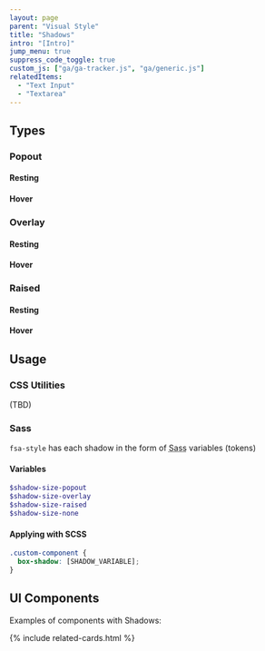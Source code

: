 ```yaml
---
layout: page
parent: "Visual Style"
title: "Shadows"
intro: "[Intro]"
jump_menu: true
suppress_code_toggle: true
custom_js: ["ga/ga-tracker.js", "ga/generic.js"]
relatedItems:
  - "Text Input"
  - "Textarea"
---
```


<div class="ds-preview">
  <div class="fsa-level@l fsa-level--grow-auto fsa-level--align-top fsa-level--gutter-xl@l fsa-m--m">
    <div class="fsa-p--xl fsa-bg--white fsa-shadow--popout"></div>
    <div class="fsa-p--xl fsa-bg--white fsa-shadow--overlay"></div>
    <div class="fsa-p--xl fsa-bg--white fsa-shadow--raised"></div>
  </div>
</div>

## Types

### Popout

<div class="ds-preview">
  <div class="fsa-level fsa-level--grow-auto fsa-m--m fsa-level--gutter-xl">
    <div>
      <h4 class="docs__sub_style fsa-m-t--none">Resting</h4>
      <div class="fsa-p--xl fsa-bg--white fsa-shadow--popout"></div>
    </div>
    <div>
      <h4 class="docs__sub_style fsa-m-t--none">Hover</h4>
      <div class="fsa-p--xl fsa-bg--white fsa-shadow:hover--popout"></div>
    </div>
  </div>
</div>

### Overlay

<div class="ds-preview">
  <div class="fsa-level fsa-level--grow-auto fsa-m--m fsa-level--gutter-xl">
    <div>
      <h4 class="docs__sub_style fsa-m-t--none">Resting</h4>
      <div class="fsa-p--xl fsa-bg--white fsa-shadow--overlay"></div>
    </div>
    <div>
      <h4 class="docs__sub_style fsa-m-t--none">Hover</h4>
      <div class="fsa-p--xl fsa-bg--white fsa-shadow:hover--overlay"></div>
    </div>
  </div>
</div>

### Raised

<div class="ds-preview">
  <div class="fsa-level fsa-level--grow-auto fsa-m--m fsa-level--gutter-xl">
    <div>
      <h4 class="docs__sub_style fsa-m-t--none">Resting</h4>
      <div class="fsa-p--xl fsa-bg--white fsa-shadow--raised"></div>
    </div>
    <div>
      <h4 class="docs__sub_style fsa-m-t--none">Hover</h4>
      <div class="fsa-p--xl fsa-bg--white fsa-shadow:hover--raised"></div>
    </div>
  </div>
</div>

## Usage

### CSS Utilities

(TBD)

### Sass

`fsa-style` has each shadow in the form of <abbr title="Syntatically Awesome Stylesheets">Sass</abbr> variables (tokens)

#### Variables

```scss
$shadow-size-popout
$shadow-size-overlay
$shadow-size-raised
$shadow-size-none
```

#### Applying with SCSS

```scss
.custom-component {
  box-shadow: [SHADOW_VARIABLE];
}
```

## UI Components

Examples of components with Shadows:

{% include related-cards.html %}
